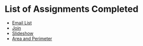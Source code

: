 <html>
  <body>
    <h1>List of Assignments Completed</h1>
    <ul>
      <li> <a href="/docs/email_list.html">Email List</a> </li>
      <li> <a href="/docs/join.html">Join</a> </li>
      <li> <a href="/docs/slideshow.html">Slideshow</a> </li>
      <li> <a href="/docs/area.html">Area and Perimeter</a> </li>
    </ul>
  </body>
</html>  

